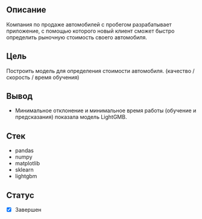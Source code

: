 ## Описание
Компания по продаже автомобилей с пробегом разрабатывает приложение, с помощью которого новый клиент сможет быстро определить рыночную стоимость своего автомобиля.
## Цель
Построить модель для определения стоимости автомобиля. (качество / скорость / время обучения)
## Вывод
+ Минимальное отклонение и минимальное время работы (обучение и предсказания) показала модель LightGMB.
## Стек
+ pandas 
+ numpy 
+ matplotlib
+ sklearn
+ lightgbm
## Статус
- [x] Завершен
